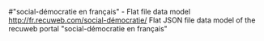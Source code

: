 #"social-démocratie en français" - Flat file data model
http://fr.recuweb.com/social-démocratie/
Flat JSON file data model of the recuweb portal "social-démocratie en français"
